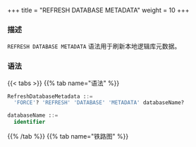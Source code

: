 +++
title = "REFRESH DATABASE METADATA"
weight = 10
+++

### 描述

`REFRESH DATABASE METADATA` 语法用于刷新本地逻辑库元数据。

### 语法

{{< tabs >}}
{{% tab name="语法" %}}
```sql
RefreshDatabaseMetadata ::=
  'FORCE'? 'REFRESH' 'DATABASE' 'METADATA' databaseName?

databaseName ::=
  identifier
```
{{% /tab %}}
{{% tab name="铁路图" %}}
<iframe frameborder="0" name="diagram" id="diagram" width="100%" height="100%"></iframe>
{{% /tab %}}
{{< /tabs >}}

### 补充说明

- 未指定 `databaseName` 时，默认刷新所有逻辑库的元数据

- 刷新元数据使用 `FORCE` 时，将会从本地获取最新元数据，并写入到治理中心，未开启 `FORCE` 则会从治理中心拉取最新配置

### 示例

- 刷新指定逻辑库的元数据

```sql
REFRESH DATABASE METADATA sharding_db;
```

- 刷新所有逻辑库的元数据

```sql
REFRESH DATABASE METADATA;
```

- 强制刷新所有逻辑库的元数据

```sql
FORCE REFRESH DATABASE METADATA;
```

### 保留字

`FORCE`、`REFRESH`、`DATABASE`、`METADATA`

### 相关链接

- [保留字](/cn/user-manual/shardingsphere-proxy/distsql/syntax/reserved-word/)
